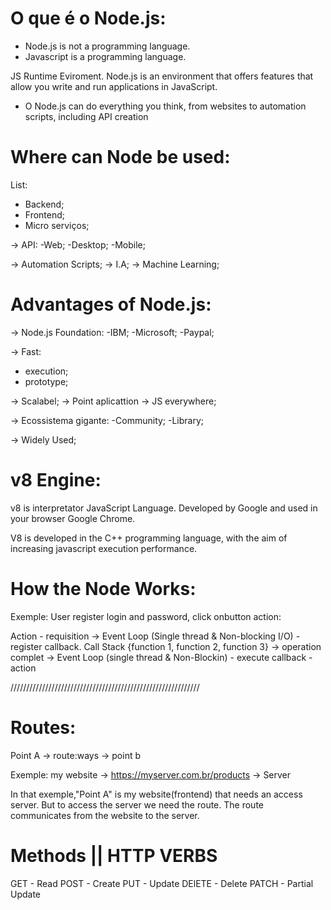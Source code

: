 # O que é o Node.js:

- Node.js is not a programming language.
- Javascript is a programming language.

JS Runtime Eviroment. Node.js is an environment that offers features that allow you write and run applications in JavaScript.

- O Node.js can do everything you think, from websites to automation scripts, including API creation

# Where can Node be used:
List:
- Backend;
- Frontend;
- Micro serviços;

-> API:
-Web;
-Desktop;
-Mobile;

-> Automation Scripts;
-> I.A;
-> Machine Learning;


# Advantages of Node.js:
-> Node.js Foundation:
-IBM;
-Microsoft;
-Paypal;

-> Fast:
- execution;
- prototype;

-> Scalabel;
-> Point aplicattion 
-> JS everywhere;

-> Ecossistema gigante:
-Community;
-Library;

-> Widely Used;

# v8 Engine:
v8 is interpretator JavaScript Language. Developed by Google and used in your browser Google Chrome.

V8 is developed in the C++ programming language, with the aim of increasing javascript execution performance.

# How the Node Works:
Exemple:
User register login and password, click onbutton action:

Action - requisition -> Event Loop (Single thread & Non-blocking I/O) - register callback. Call Stack {function 1, function 2, function 3} -> operation complet -> Event Loop (single thread & Non-Blockin) - execute callback - action


////////////////////////////////////////////////////////////

# Routes: 
Point A  -> route:ways -> point b

Exemple:
my website -> https://myserver.com.br/products -> Server

In that exemple,"Point A" is my website(frontend) that needs an access server. But to access the server we need the route. The route communicates from the website to the server.

# Methods || HTTP VERBS

GET - Read
POST - Create
PUT  - Update
DElETE - Delete
PATCH - Partial Update

